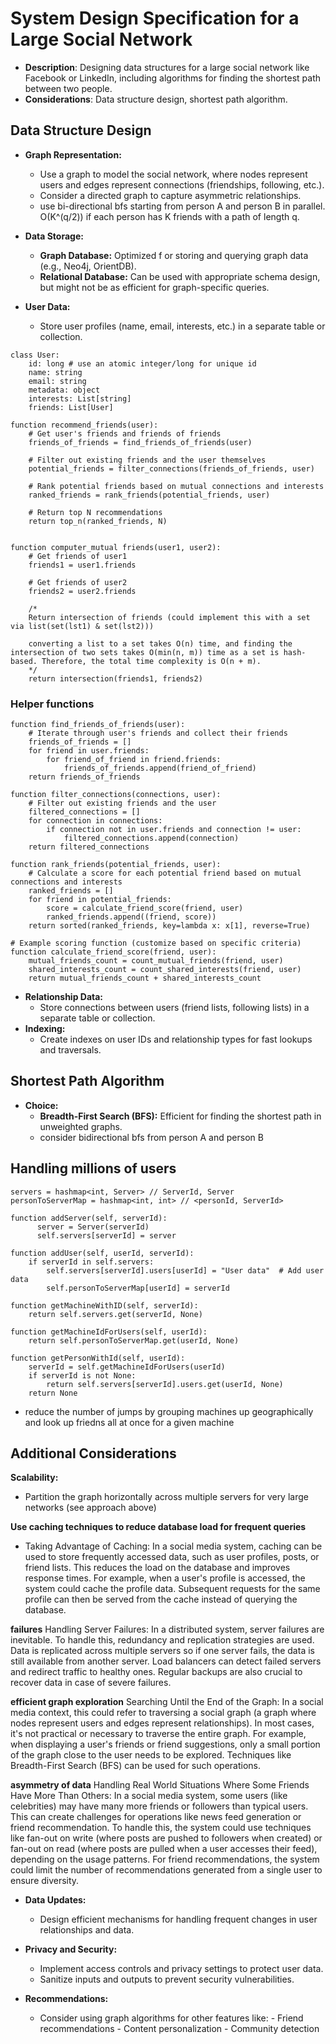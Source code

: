 # System Design Specification for a Large Social Network

- **Description**: Designing data structures for a large social network like Facebook or LinkedIn, including algorithms for finding the shortest path between two people.
- **Considerations**: Data structure design, shortest path algorithm.

## Data Structure Design

- **Graph Representation:**

  - Use a graph to model the social network, where nodes represent users and edges represent connections (friendships, following, etc.).
  - Consider a directed graph to capture asymmetric relationships.
  - use bi-directional bfs starting from person A and person B in parallel. O(K^(q/2)) if each person has K friends with a path of length q.

- **Data Storage:**

  - **Graph Database:** Optimized f or storing and querying graph data (e.g., Neo4j, OrientDB).
  - **Relational Database:** Can be used with appropriate schema design, but might not be as efficient for graph-specific queries.

- **User Data:**

  - Store user profiles (name, email, interests, etc.) in a separate table or collection.

```
class User:
    id: long # use an atomic integer/long for unique id
    name: string
    email: string
    metadata: object
    interests: List[string]
    friends: List[User]

function recommend_friends(user):
    # Get user's friends and friends of friends
    friends_of_friends = find_friends_of_friends(user)

    # Filter out existing friends and the user themselves
    potential_friends = filter_connections(friends_of_friends, user)

    # Rank potential friends based on mutual connections and interests
    ranked_friends = rank_friends(potential_friends, user)

    # Return top N recommendations
    return top_n(ranked_friends, N)


function computer_mutual friends(user1, user2):
    # Get friends of user1
    friends1 = user1.friends

    # Get friends of user2
    friends2 = user2.friends

    /*
    Return intersection of friends (could implement this with a set via list(set(lst1) & set(lst2)))

    converting a list to a set takes O(n) time, and finding the intersection of two sets takes O(min(n, m)) time as a set is hash-based. Therefore, the total time complexity is O(n + m).
    */
    return intersection(friends1, friends2)
```

### Helper functions

```
function find_friends_of_friends(user):
    # Iterate through user's friends and collect their friends
    friends_of_friends = []
    for friend in user.friends:
        for friend_of_friend in friend.friends:
            friends_of_friends.append(friend_of_friend)
    return friends_of_friends

function filter_connections(connections, user):
    # Filter out existing friends and the user
    filtered_connections = []
    for connection in connections:
        if connection not in user.friends and connection != user:
            filtered_connections.append(connection)
    return filtered_connections

function rank_friends(potential_friends, user):
    # Calculate a score for each potential friend based on mutual connections and interests
    ranked_friends = []
    for friend in potential_friends:
        score = calculate_friend_score(friend, user)
        ranked_friends.append((friend, score))
    return sorted(ranked_friends, key=lambda x: x[1], reverse=True)

# Example scoring function (customize based on specific criteria)
function calculate_friend_score(friend, user):
    mutual_friends_count = count_mutual_friends(friend, user)
    shared_interests_count = count_shared_interests(friend, user)
    return mutual_friends_count + shared_interests_count

```

- **Relationship Data:**
  - Store connections between users (friend lists, following lists) in a separate table or collection.
- **Indexing:**
  - Create indexes on user IDs and relationship types for fast lookups and traversals.

## Shortest Path Algorithm

- **Choice:**
  - **Breadth-First Search (BFS):** Efficient for finding the shortest path in unweighted graphs.
  - consider bidirectional bfs from person A and person B

## Handling millions of users

```
servers = hashmap<int, Server> // ServerId, Server
personToServerMap = hashmap<int, int> // <personId, ServerId>

function addServer(self, serverId):
      server = Server(serverId)
      self.servers[serverId] = server

function addUser(self, userId, serverId):
    if serverId in self.servers:
        self.servers[serverId].users[userId] = "User data"  # Add user data
        self.personToServerMap[userId] = serverId

function getMachineWithID(self, serverId):
    return self.servers.get(serverId, None)

function getMachineIdForUsers(self, userId):
    return self.personToServerMap.get(userId, None)

function getPersonWithId(self, userId):
    serverId = self.getMachineIdForUsers(userId)
    if serverId is not None:
        return self.servers[serverId].users.get(userId, None)
    return None
```

- reduce the number of jumps by grouping machines up geographically and look up friedns all at once for a given machine

## Additional Considerations

**Scalability:**

- Partition the graph horizontally across multiple servers for very large networks (see approach above)

**Use caching techniques to reduce database load for frequent queries**

- Taking Advantage of Caching: In a social media system, caching can be used to store frequently accessed data, such as user profiles, posts, or friend lists. This reduces the load on the database and improves response times. For example, when a user's profile is accessed, the system could cache the profile data. Subsequent requests for the same profile can then be served from the cache instead of querying the database.

**failures**
Handling Server Failures: In a distributed system, server failures are inevitable. To handle this, redundancy and replication strategies are used. Data is replicated across multiple servers so if one server fails, the data is still available from another server. Load balancers can detect failed servers and redirect traffic to healthy ones. Regular backups are also crucial to recover data in case of severe failures.

**efficient graph exploration**
Searching Until the End of the Graph: In a social media context, this could refer to traversing a social graph (a graph where nodes represent users and edges represent relationships). In most cases, it's not practical or necessary to traverse the entire graph. For example, when displaying a user's friends or friend suggestions, only a small portion of the graph close to the user needs to be explored. Techniques like Breadth-First Search (BFS) can be used for such operations.

**asymmetry of data**
Handling Real World Situations Where Some Friends Have More Than Others: In a social media system, some users (like celebrities) may have many more friends or followers than typical users. This can create challenges for operations like news feed generation or friend recommendation. To handle this, the system could use techniques like fan-out on write (where posts are pushed to followers when created) or fan-out on read (where posts are pulled when a user accesses their feed), depending on the usage patterns. For friend recommendations, the system could limit the number of recommendations generated from a single user to ensure diversity.

- **Data Updates:**
  - Design efficient mechanisms for handling frequent changes in user relationships and data.
- **Privacy and Security:**
  - Implement access controls and privacy settings to protect user data.
  - Sanitize inputs and outputs to prevent security vulnerabilities.
- **Recommendations:**

  - Consider using graph algorithms for other features like: - Friend recommendations - Content personalization - Community detection
